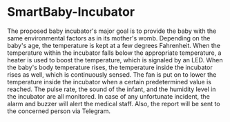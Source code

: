 # SmartBaby-Incubator
The proposed baby incubator's major goal is to provide the baby with the same environmental factors as in its mother's womb.
Depending on the baby's age, the temperature is kept at a few degrees Fahrenheit. 
When the temperature within the incubator falls below the appropriate temperature, a heater is used to boost the temperature, which is signaled by an LED.
When the baby's body temperature rises, the temperature inside the incubator rises as well, which is continuously sensed.
The fan is put on to lower the temperature inside the incubator when a certain predetermined value is reached.
The pulse rate, the sound of the infant, and the humidity level in the incubator are all monitored. 
In case of any unfortunate incident, the alarm and buzzer will alert the medical staff. 
Also, the report will be sent to the concerned person via Telegram.
